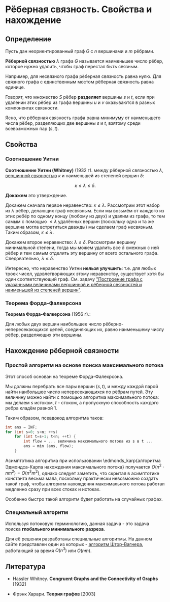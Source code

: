 # Рёберная связность. Свойства и нахождение

## Определение

Пусть дан неориентированный граф $G$ с $n$ вершинами и $m$ рёбрами.

**Рёберной связностью** $\lambda$ графа $G$ называется наименьшее число рёбер, которое нужно удалить, чтобы граф перестал быть связным.

Например, для несвязного графа рёберная связность равна нулю. Для связного графа с единственным мостом рёберная связность равна единице.

Говорят, что множество $S$ рёбер **разделяет** вершины $s$ и $t$, если при удалении этих рёбер из графа вершины $u$ и $v$ оказываются в разных компонентах связности.

Ясно, что рёберная связность графа равна минимуму от наименьшего числа рёбер, разделяющих две вершины $s$ и $t$, взятому среди всевозможных пар $(s,t)$.

## Свойства

### Соотношение Уитни

**Соотношение Уитни (Whitney)** (1932 г). между рёберной связностью $\lambda$, [вершинной связностью](vertex_connectivity) $\kappa$ и наименьшей из степеней вершин $\delta$:

$$ \kappa \le \lambda \le \delta. $$

**Докажем** это утверждение.

Докажем сначала первое неравенство: $\kappa \le \lambda$. Рассмотрим этот набор из $\lambda$ рёбер, делающих граф несвязным. Если мы возьмём от каждого из этих ребёр по одному концу (любому из двух) и удалим из графа, то тем самым с помощью $\le \lambda$ удалённых вершин (поскольку одна и та же вершина могла встретиться дважды) мы сделаем граф несвязным. Таким образом, $\kappa \le \lambda$.

Докажем второе неравенство: $\lambda \le \delta$. Рассмотрим вершину минимальной степени, тогда мы можем удалить все $\delta$ смежных с ней рёбер и тем самым отделить эту вершину от всего остального графа. Следовательно, $\lambda \le \delta$.

Интересно, что неравенство Уитни **нельзя улучшить**: т.е. для любых троек чисел, удовлетворяющих этому неравенству, существует хотя бы один соответствующий граф. См. задачу ["Построение графа с указанными величинами вершинной и рёберной связностей и наименьшей из степеней вершин"](connectivity_back_problem).

### Теорема Форда-Фалкерсона

**Теорема Форда-Фалкерсона** (1956 г).:

Для любых двух вершин наибольшее число рёберно-непересекающихся цепей, соединяющих их, равно наименьшему числу рёбер, разделяющих эти вершины.

## Нахождение рёберной связности

### Простой алгоритм на основе поиска максимального потока

Этот способ основан на теореме Форда-Фалекрсона.

Мы должны перебрать все пары вершин $(s,t)$, и между каждой парой найти наибольшее число непересекающихся по рёбрам путей. Эту величину можно найти с помощью алгоритма максимального потока: мы делаем $s$ истоком, $t$ - стоком, а пропускную способность каждого ребра кладём равной 1.

Таким образом, псевдокод алгоритма таков:

<!--- TODO: specify code snippet id -->
``` cpp
int ans = INF;
for (int s=0; s<n; ++s)
    for (int t=s+1; t<n; ++t) {
        int flow = ... величина максимального потока из s в t ...
        ans = min (ans, flow);
    }
```

Асимптотика алгоритма при использовании \edmonds_karp{алгоритма Эдмондса-Карпа нахождения максимального потока} получается $O(n^2 \cdot n m ^2) = O (n^3 m^2)$, однако следует заметить, что скрытая в асимптотике константа весьма мала, поскольку практически невозможно создать такой граф, чтобы алгоритм нахождения максимального потока работал медленно сразу при всех стоках и истоках.

Особенно быстро такой алгоритм будет работать на случайных графах.

### Специальный алгоритм

Используя потоковую терминологию, данная задача - это задача поиска **глобального минимального разреза**.

Для её решения разработаны специальные алгоритмы. На данном сайте представлен один из которых - [алгоритм Штор-Вагнера](stoer_wagner_mincut), работающий за время $O(n^3)$ или $O(n m)$.

## Литература

* Hassler Whitney. **Congruent Graphs and the Connectivity of Graphs** [1932]

* Фрэнк Харари. **Теория графов** [2003]
